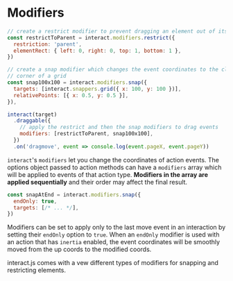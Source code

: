 Modifiers
=========

```js
// create a restrict modifier to prevent dragging an element out of its parent
const restrictToParent = interact.modifiers.restrict({
  restriction: 'parent',
  elementRect: { left: 0, right: 0, top: 1, bottom: 1 },
})

// create a snap modifier which changes the event coordinates to the closest
// corner of a grid
const snap100x100 = interact.modifiers.snap({
  targets: [interact.snappers.grid({ x: 100, y: 100 })],
  relativePoints: [{ x: 0.5, y: 0.5 }],
}),

interact(target)
  .draggable({
    // apply the restrict and then the snap modifiers to drag events
    modifiers: [restrictToParent, snap100x100],
  })
  .on('dragmove', event => console.log(event.pageX, event.pageY))
```

`interact`'s `modifiers` let you change the coordinates of action events. The
options object passed to action methods can have a `modifiers` array which will
be applied to events of that action type. **Modifiers in the array are applied
sequentially** and their order may affect the final result.

```js
const snapAtEnd = interact.modifiers.snap({
  endOnly: true,
  targets: [/* ... */],
})
```

Modifiers can be set to apply only to the last move event in an interaction by
setting their `endOnly` option to `true`. When an `endOnly` modifier is used
with an action that has `inertia` enabled, the event coordinates will be
smoothly moved from the up coords to the modified coords.

interact.js comes with a vew different types of modifiers for
<router-link to="snapping">snapping</router-link> and
<router-link to="restriction">restricting</router-link>
elements.
